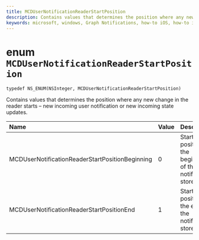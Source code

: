 ```yaml
---
title: MCDUserNotificationReaderStartPosition
description: Contains values that determines the position where any new change in the reader starts – new incoming user notification or new incoming state updates. 
keywords: microsoft, windows, Graph Notifications, how-to iOS, how-to iPhone 
---
```


# enum `MCDUserNotificationReaderStartPosition`

```
typedef NS_ENUM(NSInteger, MCDUserNotificationReaderStartPosition)
```

Contains values that determines the position where any new change in the reader starts – new incoming user notification or new incoming state updates. 

|Name | Value | Description |
|:-- |:-- |:-- |
|    MCDUserNotificationReaderStartPositionBeginning |0| Start position at the beginning of the notification store. |
|   MCDUserNotificationReaderStartPositionEnd | 1| Start position at the end of the notification store. |
